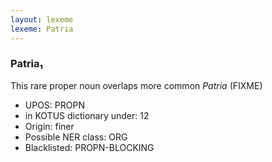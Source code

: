 ```yaml
---
layout: lexeme
lexeme: Patria
---
```


###  Patria₁

This rare proper noun overlaps more common *Patria* (FIXME)
* UPOS:  PROPN
* in KOTUS dictionary under:  12
* Origin:  finer
* Possible NER class:  ORG
* Blacklisted:  PROPN-BLOCKING

